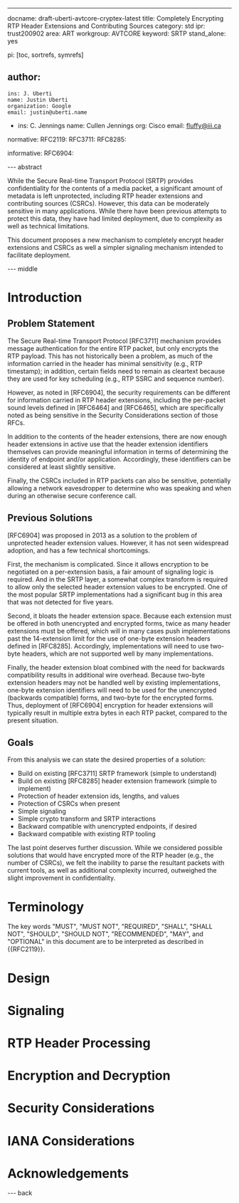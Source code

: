 ---
docname: draft-uberti-avtcore-cryptex-latest
title: Completely Encrypting RTP Header Extensions and Contributing Sources
category: std
ipr: trust200902
area: ART
workgroup: AVTCORE
keyword: SRTP
stand_alone: yes

pi: [toc, sortrefs, symrefs]

author:
-
    ins: J. Uberti
    name: Justin Uberti
    organization: Google
    email: justin@uberti.name
-
  ins: C. Jennings
  name: Cullen Jennings
  org: Cisco
  email: fluffy@iii.ca

normative:
  RFC2119:
  RFC3711:
  RFC8285:
  
informative:
  RFC6904:

--- abstract

While the Secure Real-time Transport Protocol (SRTP) provides confidentiality
for the contents of a media packet, a significant amount of metadata is left
unprotected, including RTP header extensions and contributing sources (CSRCs).
However, this data can be moderately sensitive in many applications. While
there have been previous attempts to protect this data, they have had limited
deployment, due to complexity as well as technical limitations.

This document proposes a new mechanism to completely encrypt header
extensions and CSRCs as well a simpler signaling mechanism intended to
facilitate deployment.

--- middle

Introduction 
============

## Problem Statement

The Secure Real-time Transport Protocol [RFC3711] mechanism provides message
authentication for the entire RTP packet, but only encrypts the RTP payload.
This has not historically been a problem, as much of the information carried
in the header has minimal sensitivity (e.g., RTP timestamp); in addition,
certain fields need to remain as cleartext because they are used for key
scheduling (e.g., RTP SSRC and sequence number).

However, as noted in [RFC6904], the security requirements can be different for
information carried in RTP header extensions, including the per-packet sound 
levels defined in [RFC6464] and [RFC6465], which are specifically noted as
being sensitive in the Security Considerations section of those RFCs.

In addition to the contents of the header extensions, there are now enough 
header extensions in active use that the header extension identifiers
themselves can provide meaningful information in terms of determining the 
identity of endpoint and/or application. Accordingly, these identifiers
can be considered at least slightly sensitive.

Finally, the CSRCs included in RTP packets can also be sensitive, potentially
allowing a network eavesdropper to determine who was speaking and when during
an otherwise secure conference call.

## Previous Solutions

[RFC6904] was proposed in 2013 as a solution to the problem of unprotected
header extension values. However, it has not seen widespread adoption, and 
has a few technical shortcomings.

First, the mechanism is complicated. Since it allows encryption to be 
negotiated on a per-extension basis, a fair amount of signaling logic is
required. And in the SRTP layer, a somewhat complex transform is required
to allow only the selected header extension values to be encrypted. One of
the most popular SRTP implementations had a significant bug in this area
that was not detected for five years.

Second, it bloats the header extension space. Because each extension must
be offered in both unencrypted and encrypted forms, twice as many header
extensions must be offered, which will in many cases push implementations
past the 14-extension limit for the use of one-byte extension headers
defined in [RFC8285]. Accordingly, implementations will need to use
two-byte headers, which are not supported well by many implementations.

Finally, the header extension bloat combined with the need for backwards
compatibility results in additional wire overhead. Because two-byte
extension headers may not be handled well by existing implementations,
one-byte extension identifiers will need to be used for the unencrypted
(backwards compatible) forms, and two-byte for the encrypted forms.
Thus, deployment of [RFC6904] encryption for header extensions will
typically result in multiple extra bytes in each RTP packet, compared
to the present situation.

## Goals

From this analysis we can state the desired properties of a solution:
- Build on existing [RFC3711] SRTP framework (simple to understand)
- Build on existing [RFC8285] header extension framework (simple to implement)
- Protection of header extension ids, lengths, and values
- Protection of CSRCs when present
- Simple signaling
- Simple crypto transform and SRTP interactions
- Backward compatible with unencrypted endpoints, if desired
- Backward compatible with existing RTP tooling

The last point deserves further discussion. While we considered possible
solutions that would have encrypted more of the RTP header (e.g., the number
of CSRCs), we felt the inability to parse the resultant packets with current
tools, as well as additional complexity incurred, outweighed the slight
improvement in confidentiality.

Terminology
===========

The key words "MUST", "MUST NOT", "REQUIRED", "SHALL", "SHALL NOT", "SHOULD", 
"SHOULD NOT", "RECOMMENDED", "MAY", and "OPTIONAL" in this document are to be 
interpreted as described in {{RFC2119}}.

Design
======

Signaling
=========

RTP Header Processing
=====================

Encryption and Decryption
=========================

Security Considerations
=======================

IANA Considerations
===================

Acknowledgements
================

--- back


